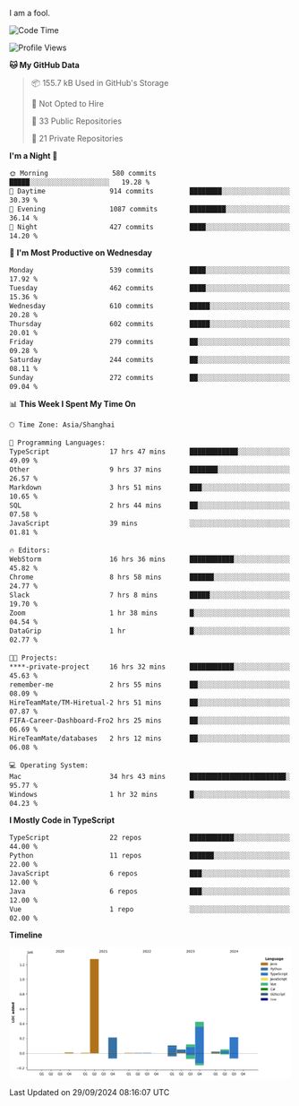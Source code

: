 I am a fool.

<!--START_SECTION:waka-->
![Code Time](http://img.shields.io/badge/Code%20Time-1%2C886%20hrs%2054%20mins-blue)

![Profile Views](http://img.shields.io/badge/Profile%20Views-0-blue)

**🐱 My GitHub Data** 

> 📦 155.7 kB Used in GitHub's Storage 
 > 
> 🚫 Not Opted to Hire
 > 
> 📜 33 Public Repositories 
 > 
> 🔑 21 Private Repositories 
 > 
**I'm a Night 🦉** 

```text
🌞 Morning                580 commits         █████░░░░░░░░░░░░░░░░░░░░   19.28 % 
🌆 Daytime                914 commits         ████████░░░░░░░░░░░░░░░░░   30.39 % 
🌃 Evening                1087 commits        █████████░░░░░░░░░░░░░░░░   36.14 % 
🌙 Night                  427 commits         ████░░░░░░░░░░░░░░░░░░░░░   14.20 % 
```
📅 **I'm Most Productive on Wednesday** 

```text
Monday                   539 commits         ████░░░░░░░░░░░░░░░░░░░░░   17.92 % 
Tuesday                  462 commits         ████░░░░░░░░░░░░░░░░░░░░░   15.36 % 
Wednesday                610 commits         █████░░░░░░░░░░░░░░░░░░░░   20.28 % 
Thursday                 602 commits         █████░░░░░░░░░░░░░░░░░░░░   20.01 % 
Friday                   279 commits         ██░░░░░░░░░░░░░░░░░░░░░░░   09.28 % 
Saturday                 244 commits         ██░░░░░░░░░░░░░░░░░░░░░░░   08.11 % 
Sunday                   272 commits         ██░░░░░░░░░░░░░░░░░░░░░░░   09.04 % 
```


📊 **This Week I Spent My Time On** 

```text
🕑︎ Time Zone: Asia/Shanghai

💬 Programming Languages: 
TypeScript               17 hrs 47 mins      ████████████░░░░░░░░░░░░░   49.09 % 
Other                    9 hrs 37 mins       ███████░░░░░░░░░░░░░░░░░░   26.57 % 
Markdown                 3 hrs 51 mins       ███░░░░░░░░░░░░░░░░░░░░░░   10.65 % 
SQL                      2 hrs 44 mins       ██░░░░░░░░░░░░░░░░░░░░░░░   07.58 % 
JavaScript               39 mins             ░░░░░░░░░░░░░░░░░░░░░░░░░   01.81 % 

🔥 Editors: 
WebStorm                 16 hrs 36 mins      ███████████░░░░░░░░░░░░░░   45.82 % 
Chrome                   8 hrs 58 mins       ██████░░░░░░░░░░░░░░░░░░░   24.77 % 
Slack                    7 hrs 8 mins        █████░░░░░░░░░░░░░░░░░░░░   19.70 % 
Zoom                     1 hr 38 mins        █░░░░░░░░░░░░░░░░░░░░░░░░   04.54 % 
DataGrip                 1 hr                █░░░░░░░░░░░░░░░░░░░░░░░░   02.77 % 

🐱‍💻 Projects: 
****-private-project     16 hrs 32 mins      ███████████░░░░░░░░░░░░░░   45.63 % 
remember-me              2 hrs 55 mins       ██░░░░░░░░░░░░░░░░░░░░░░░   08.09 % 
HireTeamMate/TM-Hiretual-2 hrs 51 mins       ██░░░░░░░░░░░░░░░░░░░░░░░   07.87 % 
FIFA-Career-Dashboard-Fro2 hrs 25 mins       ██░░░░░░░░░░░░░░░░░░░░░░░   06.69 % 
HireTeamMate/databases   2 hrs 12 mins       ██░░░░░░░░░░░░░░░░░░░░░░░   06.08 % 

💻 Operating System: 
Mac                      34 hrs 43 mins      ████████████████████████░   95.77 % 
Windows                  1 hr 32 mins        █░░░░░░░░░░░░░░░░░░░░░░░░   04.23 % 
```

**I Mostly Code in TypeScript** 

```text
TypeScript               22 repos            ███████████░░░░░░░░░░░░░░   44.00 % 
Python                   11 repos            ██████░░░░░░░░░░░░░░░░░░░   22.00 % 
JavaScript               6 repos             ███░░░░░░░░░░░░░░░░░░░░░░   12.00 % 
Java                     6 repos             ███░░░░░░░░░░░░░░░░░░░░░░   12.00 % 
Vue                      1 repo              ░░░░░░░░░░░░░░░░░░░░░░░░░   02.00 % 
```



**Timeline**

![Lines of Code chart](https://raw.githubusercontent.com/VeejaLiu/VeejaLiu/master/assets/bar_graph.png)


 Last Updated on 29/09/2024 08:16:07 UTC
<!--END_SECTION:waka-->
